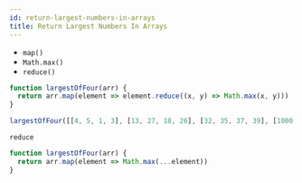 ```yaml
---
id: return-largest-numbers-in-arrays
title: Return Largest Numbers In Arrays
---
```



- `map()`
- `Math.max()` 
- `reduce()` 

```js
function largestOfFour(arr) {
  return arr.map(element => element.reduce((x, y) => Math.max(x, y)))
}

largestOfFour([[4, 5, 1, 3], [13, 27, 18, 26], [32, 35, 37, 39], [1000, 1001, 857, 1]]);
```

 `reduce` 

```js
function largestOfFour(arr) {
  return arr.map(element => Math.max(...element))
}
```
